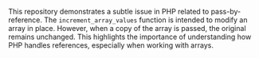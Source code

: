 This repository demonstrates a subtle issue in PHP related to pass-by-reference.  The `increment_array_values` function is intended to modify an array in place. However,  when a copy of the array is passed, the original remains unchanged.  This highlights the importance of understanding how PHP handles references, especially when working with arrays.